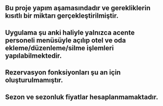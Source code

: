 ## Bu proje yapım aşamasındadır ve gerekliklerin kısıtlı bir miktarı gerçekleştirilmiştir.
## Uygulama şu anki haliyle yalnızca acente personeli menüsüyle açılıp otel ve oda ekleme/düzenleme/silme işlemleri yapılabilmektedir.
## Rezervasyon fonksiyonları şu an için oluşturulmamıştır.
## Sezon ve sezonluk fiyatlar hesaplanmamaktadır.
